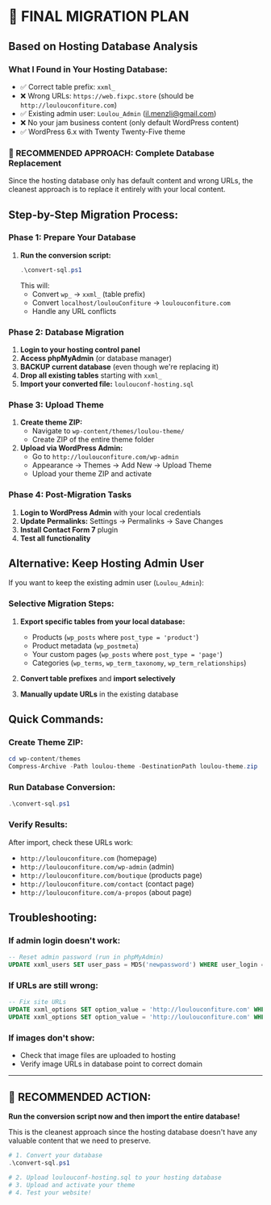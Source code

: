 # 🎯 FINAL MIGRATION PLAN
## Based on Hosting Database Analysis

### **What I Found in Your Hosting Database:**
- ✅ Correct table prefix: `xxml_`
- ❌ Wrong URLs: `https://web.fixpc.store` (should be `http://loulouconfiture.com`)
- ✅ Existing admin user: `Loulou_Admin` (il.menzli@gmail.com)
- ❌ No your jam business content (only default WordPress content)
- ✅ WordPress 6.x with Twenty Twenty-Five theme

### **🚀 RECOMMENDED APPROACH: Complete Database Replacement**

Since the hosting database only has default content and wrong URLs, the cleanest approach is to replace it entirely with your local content.

## **Step-by-Step Migration Process:**

### **Phase 1: Prepare Your Database**
1. **Run the conversion script:**
   ```powershell
   .\convert-sql.ps1
   ```
   This will:
   - Convert `wp_` → `xxml_` (table prefix)
   - Convert `localhost/loulouConfiture` → `loulouconfiture.com`
   - Handle any URL conflicts

### **Phase 2: Database Migration**
1. **Login to your hosting control panel**
2. **Access phpMyAdmin** (or database manager)
3. **BACKUP current database** (even though we're replacing it)
4. **Drop all existing tables** starting with `xxml_`
5. **Import your converted file:** `loulouconf-hosting.sql`

### **Phase 3: Upload Theme**
1. **Create theme ZIP:**
   - Navigate to `wp-content/themes/loulou-theme/`
   - Create ZIP of the entire theme folder
2. **Upload via WordPress Admin:**
   - Go to `http://loulouconfiture.com/wp-admin`
   - Appearance → Themes → Add New → Upload Theme
   - Upload your theme ZIP and activate

### **Phase 4: Post-Migration Tasks**
1. **Login to WordPress Admin** with your local credentials
2. **Update Permalinks:** Settings → Permalinks → Save Changes
3. **Install Contact Form 7** plugin
4. **Test all functionality**

## **Alternative: Keep Hosting Admin User**

If you want to keep the existing admin user (`Loulou_Admin`):

### **Selective Migration Steps:**
1. **Export specific tables from your local database:**
   - Products (`wp_posts` where `post_type = 'product'`)
   - Product metadata (`wp_postmeta`)
   - Your custom pages (`wp_posts` where `post_type = 'page'`)
   - Categories (`wp_terms`, `wp_term_taxonomy`, `wp_term_relationships`)

2. **Convert table prefixes** and **import selectively**

3. **Manually update URLs** in the existing database

## **Quick Commands:**

### **Create Theme ZIP:**
```powershell
cd wp-content/themes
Compress-Archive -Path loulou-theme -DestinationPath loulou-theme.zip
```

### **Run Database Conversion:**
```powershell
.\convert-sql.ps1
```

### **Verify Results:**
After import, check these URLs work:
- `http://loulouconfiture.com` (homepage)
- `http://loulouconfiture.com/wp-admin` (admin)
- `http://loulouconfiture.com/boutique` (products page)
- `http://loulouconfiture.com/contact` (contact page)
- `http://loulouconfiture.com/a-propos` (about page)

## **Troubleshooting:**

### **If admin login doesn't work:**
```sql
-- Reset admin password (run in phpMyAdmin)
UPDATE xxml_users SET user_pass = MD5('newpassword') WHERE user_login = 'your_username';
```

### **If URLs are still wrong:**
```sql
-- Fix site URLs
UPDATE xxml_options SET option_value = 'http://loulouconfiture.com' WHERE option_name = 'home';
UPDATE xxml_options SET option_value = 'http://loulouconfiture.com' WHERE option_name = 'siteurl';
```

### **If images don't show:**
- Check that image files are uploaded to hosting
- Verify image URLs in database point to correct domain

---

## **🎉 RECOMMENDED ACTION:**

**Run the conversion script now and then import the entire database!** 

This is the cleanest approach since the hosting database doesn't have any valuable content that we need to preserve.

```powershell
# 1. Convert your database
.\convert-sql.ps1

# 2. Upload loulouconf-hosting.sql to your hosting database
# 3. Upload and activate your theme
# 4. Test your website!
```